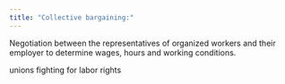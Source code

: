 ```yaml
---
title: "Collective bargaining:"
---
```

Negotiation between the representatives of organized workers and their employer to determine wages, hours and working conditions.

unions fighting for labor rights

